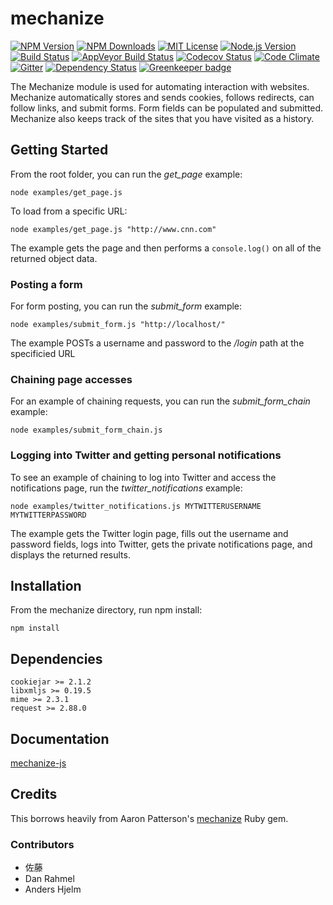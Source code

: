 # mechanize

[![NPM Version][npm-image]][npm-url]
[![NPM Downloads][downloads-image]][downloads-url]
[![MIT License][license-image]][license-url]
[![Node.js Version][node-version-image]][node-version-url]
[![Build Status][travis-image]][travis-url]
[![AppVeyor Build Status][appveyor-image]][appveyor-url]
[![Codecov Status][codecov-image]][codecov-url]
[![Code Climate][code-climate-image]][code-climate-url]
[![Gitter][gitter-image]][gitter-url]
[![Dependency Status][dependency-image]][dependency-url]
[![Greenkeeper badge][greenkeeper-image]][greenkeeper-url]
<!-- [![js-canonical-style][canonical-image]][canonical-url] -->

The Mechanize module is used for automating interaction with websites.
Mechanize automatically stores and sends cookies, follows redirects,
can follow links, and submit forms. Form fields can be populated and
submitted. Mechanize also keeps track of the sites that you have
visited as a history.

## Getting Started

From the root folder, you can run the *get_page* example:

`node examples/get_page.js`

To load from a specific URL:

`node examples/get_page.js "http://www.cnn.com"`

The example gets the page and then performs a `console.log()` on all of the returned object data.

### Posting a form

For form posting, you can run the *submit_form* example:

`node examples/submit_form.js "http://localhost/"`

The example POSTs a username and password to the */login* path at the specificied URL

### Chaining page accesses

For an example of chaining requests, you can run the *submit_form_chain* example:

`node examples/submit_form_chain.js`

### Logging into Twitter and getting personal notifications

To see an example of chaining to log into Twitter and access the notifications page, run the *twitter_notifications* example:

`node examples/twitter_notifications.js MYTWITTERUSERNAME MYTWITTERPASSWORD`

The example gets the Twitter login page, fills out the username and password fields, logs into Twitter, gets the private notifications page, and displays the returned results.

## Installation

From the mechanize directory, run npm install:

`npm install`

## Dependencies

    cookiejar >= 2.1.2
    libxmljs >= 0.19.5
    mime >= 2.3.1
    request >= 2.88.0

## Documentation

[mechanize-js](https://rawgit.com/srveit/mechanize-js/update-to-node-8/docs/index.html)

## Credits

This borrows heavily from Aaron Patterson's
[mechanize](http://mechanize.rubyforge.org/) Ruby gem.

### Contributors

* 佐藤
* Dan Rahmel
* Anders Hjelm

[npm-image]: https://img.shields.io/npm/v/mechanize.svg
[npm-url]: https://npmjs.org/package/mechanize
[downloads-image]: https://img.shields.io/npm/dm/mechanize.svg
[downloads-url]: https://npmjs.org/package/mechanize
[node-version-image]: https://img.shields.io/node/v/mechanize.svg
[node-version-url]: https://nodejs.org/en/download/
[travis-image]: https://img.shields.io/travis/srveit/mechanize-js/master.svg
[travis-url]: https://travis-ci.org/srveit/mechanize-js
[appveyor-image]: https://img.shields.io/appveyor/ci/srveit/mechanize-js/master.svg
[appveyor-url]: https://ci.appveyor.com/project/srveit/mechanize-js/branch/master
[coveralls-image]: https://coveralls.io/repos/github/srveit/mechanize-js/badge.svg?branch=master
[coveralls-url]: https://coveralls.io/github/srveit/mechanize-js?branch=master
[code-climate-image]: https://img.shields.io/codeclimate/maintainability/srveit/mechanize-js.svg
[code-climate-url]: https://codeclimate.com/github/srveit/mechanize-js
[gitter-image]: https://img.shields.io/gitter/room/mechanize-js/Lobby.svg
[gitter-url]: https://gitter.im/mechanize-js/Lobby
[bithound-image]: https://www.bithound.io/github/srveit/mechanize-js/badges/score.svg
[bithound-url]: https://www.bithound.io/github/srveit/mechanize-js
[dependency-image]: https://img.shields.io/david/srveit/mechanize-js.svg
[dependency-url]: https://david-dm.org/srveit/mechanize-js
[codecov-image]: https://img.shields.io/codecov/c/github/babel/babylon/master.svg?style=flat
[codecov-url]: https://codecov.io/gh/babel/babylon
[license-image]: http://img.shields.io/badge/license-MIT-blue.svg?style=flat
[license-url]: http://choosealicense.com/licenses/mit/
[canonical-image]: https://img.shields.io/badge/code%20style-canonical-brightgreen.svg?style=flat
[canonical-url]: https://github.com/gajus/eslint-config-canonical
[greenkeeper-image]: https://badges.greenkeeper.io/srveit/mechanize-js.svg
[greenkeeper-url]: https://greenkeeper.io/

<!--

https://sonarcloud.io/dashboard/index/srveit:mechanize

[testling-image]: https://ci.testling.com/srveit/mechanize-js.png
[testling-url]: https://ci.testling.com/srveit/mechanize-js
[cdnjs-image]: https://img.shields.io/cdnjs/v/mechanize-js.svg
[cdnjs-url]: https://cdnjs.com/libraries/mechanize-js

[![locked](http://badges.github.io/stability-badges/dist/locked.svg)](http://github.com/badges/stability-badges)
[![Readme](https://img.shields.io/badge/readme-tested-brightgreen.svg?style=flat)](https://www.npmjs.com/package/reamde)
[![Doug's Gratipay][gratipay-image-dougwilson]][gratipay-url-dougwilson]
[![API documented](https://img.shields.io/badge/API-documented-brightgreen.svg)](https://raszi.github.io/node-tmp/)
[![Bitdeli Badge](https://d2weczhvl823v0.cloudfront.net/thlorenz/convert-source-map/trend.png)](https://bitdeli.com/free "Bitdeli Badge")
[![Bountysource](https://www.bountysource.com/badge/tracker?tracker_id=282608)](https://www.bountysource.com/trackers/282608-eslint?utm_source=282608&utm_medium=shield&utm_campaign=TRACKER_BADGE)
[![Bower version](https://img.shields.io/bower/v/spdx-license-ids.svg)](https://github.com/shinnn/spdx-license-ids/releases)
[![Codeship Status for ashtuchkin/iconv-lite](https://www.codeship.com/projects/81670840-fa72-0131-4520-4a01a6c01acc/status)](https://www.codeship.com/projects/29053)
[![Conventional Commits](https://img.shields.io/badge/Conventional%20Commits-1.0.0-yellow.svg)](https://conventionalcommits.org)
[![ExternalEditor uses the MIT](https://img.shields.io/npm/l/external-editor.svg?style=flat-square)](https://opensource.org/licenses/MIT)
[![FOSSA Status](https://app.fossa.io/api/projects/git%2Bhttps%3A%2F%2Fgithub.com%2Feslint%2Feslint.svg?type=large)](https://app.fossa.io/projects/git%2Bhttps%3A%2F%2Fgithub.com%2Feslint%2Feslint?ref=badge_large)
[![Follow on Twitter](https://img.shields.io/twitter/url/http/shields.io.svg?style=social&label=Follow&maxAge=2592000)](https://twitter.com/hiddentao)
[![Known Vulnerabilities](https://snyk.io/test/npm/promise-core/badge.svg?style=flat-square&maxAge=2592000)](https://snyk.io/test/npm/promise-core)
[![NPM Stats](https://nodei.co/npm/iconv-lite.png?downloads=true&downloadRank=true)](https://npmjs.org/packages/iconv-lite/)
[![NPM](https://nodei.co/npm-dl/deep-extend.png?height=3)](https://nodei.co/npm/deep-extend/)
[![OpenCollective](https://opencollective.com/debug/sponsors/badge.svg)](#sponsors)
[![Sauce Test Status](https://saucelabs.com/browser-matrix/epoberezkin.svg)](https://saucelabs.com/u/epoberezkin)
[![Slack Channel](http://zeit-slackin.now.sh/badge.svg)](https://zeit.chat/)
[![Standard Version](https://img.shields.io/badge/release-standard%20version-brightgreen.svg)](https://github.com/conventional-changelog/standard-version)
[![Windows Build](https://img.shields.io/appveyor/ci/alexindigo/asynckit/v0.4.0.svg?label=windows:0.12-6.x&style=flat)](https://ci.appveyor.com/project/alexindigo/asynckit)
[![Windows Tests](https://img.shields.io/appveyor/ci/bcoe/nyc-ilw23/master.svg?label=Windows%20Tests)](https://ci.appveyor.com/project/bcoe/nyc-ilw23)
[![](http://img.shields.io/badge/unicorn-approved-ff69b4.svg)](https://www.youtube.com/watch?v=9auOCbH5Ns4)


-->
